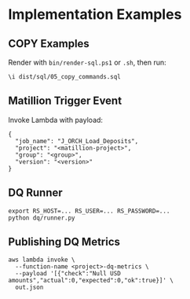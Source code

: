 # Implementation Examples

## COPY Examples
Render with `bin/render-sql.ps1` or `.sh`, then run:
```
\i dist/sql/05_copy_commands.sql
```

## Matillion Trigger Event
Invoke Lambda with payload:
```
{
  "job_name": "J_ORCH_Load_Deposits",
  "project": "<matillion-project>",
  "group": "<group>",
  "version": "<version>"
}
```

## DQ Runner
```
export RS_HOST=... RS_USER=... RS_PASSWORD=...
python dq/runner.py
```

## Publishing DQ Metrics
```
aws lambda invoke \
  --function-name <project>-dq-metrics \
  --payload '[{"check":"Null USD amounts","actual":0,"expected":0,"ok":true}]' \
  out.json
```

